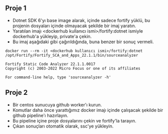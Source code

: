 ## Proje 1
- Dotnet SDK 6'yı base image alarak, içinde sadece fortify yüklü, bu projenin dosyaları içinde olmayacak şekilde bir imaj yaratın.
- Yaratılan imajı <dockerhub kullanıcı ismi>/fortify:dotnet ismiyle dockerhub'a yükleyip, private'a çekin.
- Bu imaj aşağıdaki gibi çağırıldığında, buna benzer bir sonuç vermeli. 

```
docker run --rm -it <dockerhub kullanıcı ismi>/fortify:dotnet /opt/Fortify/Fortify_SCA_and_Apps_22.1.1/bin/sourceanalyzer

Fortify Static Code Analyzer 22.1.1.0017
Copyright (c) 2003-2022 Micro Focus or one of its affiliates

For command-line help, type 'sourceanalyzer -h'
```


## Proje 2
- Bir centos sunucuya github worker'ı kurun.
- Komutlar daha önce yarattığımız docker imajı içinde çalışacak şekilde bir github pipeline'ı hazırlayın.
- Bu pipeline içine proje dosyalarını çekin ve fortify'la tarayın.
- Çıkan sonuçları otomatik olarak, ssc'ye yükleyin.

